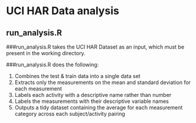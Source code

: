 # UCI HAR Data analysis
## run_analysis.R

###run_analysis.R takes the UCI HAR Dataset as an input, which must be present in the working directory.

###run_analysis.R does the following:

1. Combines the test & train data into a single data set
2. Extracts only the measurements on the mean and standard deviation for each measurement
3. Labels each activity with a descriptive name rather than number
4. Labels the measurements with their descriptive variable names
5. Outputs a tidy dataset containing the average for each measurement category across each subject/activity pairing

